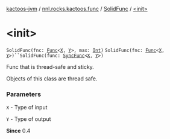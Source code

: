 [kactoos-jvm](../../index.md) / [nnl.rocks.kactoos.func](../index.md) / [SolidFunc](index.md) / [&lt;init&gt;](./-init-.md)

# &lt;init&gt;

`SolidFunc(fnc: `[`Func`](../../nnl.rocks.kactoos/-func/index.md)`<`[`X`](index.md#X)`, `[`Y`](index.md#Y)`>, max: `[`Int`](https://kotlinlang.org/api/latest/jvm/stdlib/kotlin/-int/index.html)`)`
`SolidFunc(fnc: `[`Func`](../../nnl.rocks.kactoos/-func/index.md)`<`[`X`](index.md#X)`, `[`Y`](index.md#Y)`>)``SolidFunc(func: `[`SyncFunc`](../-sync-func/index.md)`<`[`X`](index.md#X)`, `[`Y`](index.md#Y)`>)`

Func that is thread-safe and sticky.

Objects of this class are thread safe.

### Parameters

`X` - Type of input

`Y` - Type of output

**Since**
0.4

